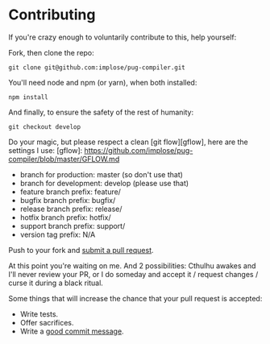 # Contributing

If you're crazy enough to voluntarily contribute to this, help yourself:

Fork, then clone the repo:

    git clone git@github.com:implose/pug-compiler.git

You'll need node and npm (or yarn), when both installed:

    npm install

And finally, to ensure the safety of the rest of humanity:

    git checkout develop

Do your magic, but please respect a clean [git flow][gflow], here are the settings I use:
[gflow]: https://github.com/implose/pug-compiler/blob/master/GFLOW.md
- branch for production: master (so don't use that)
- branch for development: develop (please use that)
- feature branch prefix: feature/
- bugfix branch prefix: bugfix/
- release branch prefix: release/
- hotfix branch prefix: hotfix/
- support branch prefix: support/
- version tag prefix: N/A

Push to your fork and [submit a pull request][pr].

[pr]: https://github.com/implose/pug-compiler/compare/

At this point you're waiting on me. And 2 possibilities: Cthulhu awakes and I'll never review your PR, or I do someday and accept it / request changes / curse it during a black ritual.

Some things that will increase the chance that your pull request is accepted:

* Write tests.
* Offer sacrifices.
* Write a [good commit message][commit].

[commit]: http://tbaggery.com/2008/04/19/a-note-about-git-commit-messages.html
